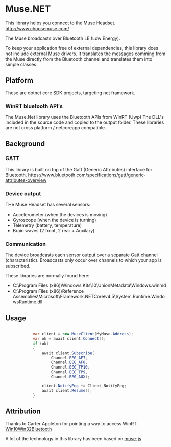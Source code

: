 # Muse.NET 
This library helps you connect to the Muse Headset. 
http://www.choosemuse.com/

The Muse broadcasts over Bluetooth LE (Low Energy).

To keep your application free of external dependencies, this library does not include external Muse drivers. 
It translates the messages comming from the Muse directly from the Bluetooth channel and translates them
into simple classes.

## Platform
These are dotnet core SDK projects, targeting net framework.  

### WinRT bluetooth API's 
The Muse.Net library uses the Bluetooth APIs from WinRT (Uwp)
The DLL's included in the source code and copied to the output folder.
These libraries are not cross platform / netcoreapp compatible. 

## Background

### GATT
This library is built on top of the Gatt (Generic Attributes) interface for Bluetooth.
https://www.bluetooth.com/specifications/gatt/generic-attributes-overview

### Device output
THe Muse Headset has several sensors:
- Accelerometer (when the devices is moving)
- Gyroscope (when the device is turning)
- Telemetry (battery, temperature)
- Brain waves (2 front, 2 rear + Auxilary)

### Communication
The device broadcasts each sensor output over a separate Gatt channel (characteristic). 
Broadcasts only occur over channels to which your app is subscribed.

These libraries are normally found here:
- C:\Program Files (x86)\Windows Kits\10\UnionMetadata\Windows.winmd
- C:\Program Files (x86)\Reference Assemblies\Microsoft\Framework\.NETCore\v4.5\System.Runtime.WindowsRuntime.dll

## Usage
```csharp

            var client = new MuseClient(MyMuse.Address);
            var ok = await client.Connect();
            if (ok)
            {
                await client.Subscribe(
                    Channel.EEG_AF7, 
                    Channel.EEG_AF8, 
                    Channel.EEG_TP10, 
                    Channel.EEG_TP9,
                    Channel.EEG_AUX);

                client.NotifyEeg += Client_NotifyEeg;
                await client.Resume();
			}
```
## Attribution
Thanks to Carter Appleton for pointing a way to access WinRT.
[Win10Win32Bluetooth](https://github.com/CarterAppleton/Win10Win32Bluetooth)

A lot of the technology in this library has been based on [muse-js](https://github.com/urish/muse-js)